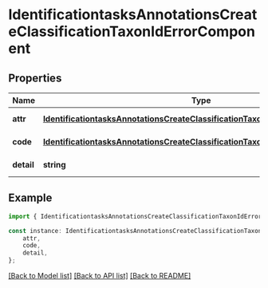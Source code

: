 # IdentificationtasksAnnotationsCreateClassificationTaxonIdErrorComponent


## Properties

Name | Type | Description | Notes
------------ | ------------- | ------------- | -------------
**attr** | [**IdentificationtasksAnnotationsCreateClassificationTaxonIdErrorComponentAttr**](IdentificationtasksAnnotationsCreateClassificationTaxonIdErrorComponentAttr.md) |  | [default to undefined]
**code** | [**IdentificationtasksAnnotationsCreateClassificationTaxonIdErrorComponentCode**](IdentificationtasksAnnotationsCreateClassificationTaxonIdErrorComponentCode.md) |  | [default to undefined]
**detail** | **string** |  | [default to undefined]

## Example

```typescript
import { IdentificationtasksAnnotationsCreateClassificationTaxonIdErrorComponent } from 'mosquito-alert';

const instance: IdentificationtasksAnnotationsCreateClassificationTaxonIdErrorComponent = {
    attr,
    code,
    detail,
};
```

[[Back to Model list]](../README.md#documentation-for-models) [[Back to API list]](../README.md#documentation-for-api-endpoints) [[Back to README]](../README.md)
